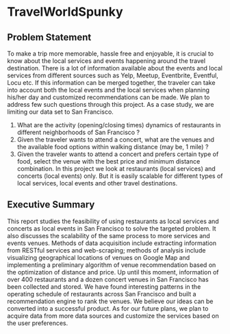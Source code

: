 # TravelWorldSpunky


## Problem Statement
To make a trip more memorable, hassle free and enjoyable, it is crucial to know about the local services
and events happening around the travel destination. There is a lot of information available about the
events and local services from different sources such as Yelp, Meetup, Eventbrite, Eventful, Locu etc. If
this information can be merged together, the traveler can take into account both the local events and the
local services when planning his/her day and customized recommendations can be made.
We plan to address few such questions through this project. As a case study, we are limiting our data set
to San Francisco.
1. What are the activity (opening/closing times) dynamics of restaurants in different neighborhoods
of San Francisco ?
2. Given the traveler wants to attend a concert, what are the venues and the available food options
within walking distance (may be, 1 mile) ?
3. Given the traveler wants to attend a concert and prefers certain type of food, select the venue with
the best price and minimum distance combination.
In this project we look at restaurants (local services) and concerts (local events) only. But it is easily
scalable for different types of local services, local events and other travel destinations.


## Executive Summary
This report studies the feasibility of using restaurants as local services and concerts as local events
in San Francisco to solve the targeted problem. It also discusses the scalability of the same process
to more services and events venues. Methods of data acquisition include extracting information from
RESTful services and web-scraping; methods of analysis include visualizing geographical locations of
venues on Google Map and implementing a preliminary algorithm of venue recommendation based on the
optimization of distance and price. Up until this moment, information of over 400 restaurants and a dozen
concert venues in San Francisco has been collected and stored. We have found interesting patterns in the
operating schedule of restaurants across San Francisco and built a recommendation engine to rank the
venues. We believe our ideas can be converted into a successful product. As for our future plans, we plan
to acquire data from more data sources and customize the services based on the user preferences.
